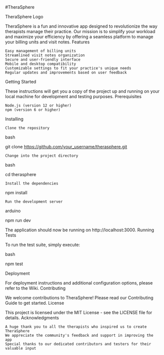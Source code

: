 #TheraSphere

TheraSphere Logo

TheraSphere is a fun and innovative app designed to revolutionize the way therapists manage their practice. Our mission is to simplify your workload and maximize your efficiency by offering a seamless platform to manage your billing units and visit notes.
Features

    Easy management of billing units
    Streamlined visit notes organization
    Secure and user-friendly interface
    Mobile and desktop compatibility
    Customizable settings to fit your practice's unique needs
    Regular updates and improvements based on user feedback

Getting Started

These instructions will get you a copy of the project up and running on your local machine for development and testing purposes.
Prerequisites

    Node.js (version 12 or higher)
    npm (version 6 or higher)

Installing

    Clone the repository

bash

git clone https://github.com/your_username/therasphere.git

    Change into the project directory

bash

cd therasphere

    Install the dependencies

npm install

    Run the development server

arduino

npm run dev

The application should now be running on http://localhost:3000.
Running Tests

To run the test suite, simply execute:

bash

npm test

Deployment

For deployment instructions and additional configuration options, please refer to the Wiki.
Contributing

We welcome contributions to TheraSphere! Please read our Contributing Guide to get started.
License

This project is licensed under the MIT License - see the LICENSE file for details.
Acknowledgments

    A huge thank you to all the therapists who inspired us to create TheraSphere
    We appreciate the community's feedback and support in improving the app
    Special thanks to our dedicated contributors and testers for their valuable input
